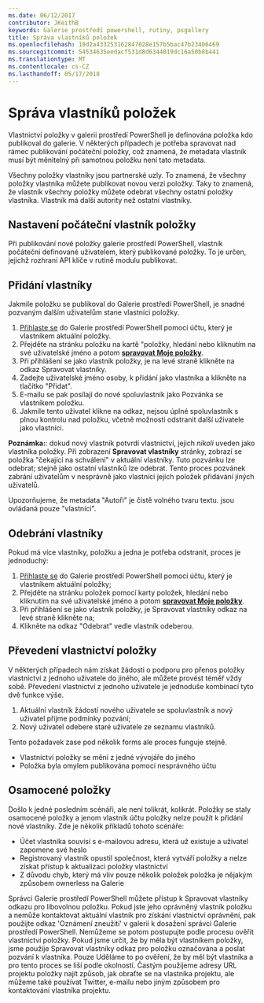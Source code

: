 ```yaml
---
ms.date: 06/12/2017
contributor: JKeithB
keywords: Galerie prostředí powershell, rutiny, psgallery
title: Správa vlastníků položek
ms.openlocfilehash: 10d2a433253162847028e157b5bac47b23406469
ms.sourcegitcommit: 54534635eedacf531d8d6344019dc16a50b8b441
ms.translationtype: MT
ms.contentlocale: cs-CZ
ms.lasthandoff: 05/17/2018
---
```

# <a name="managing-item-owners"></a>Správa vlastníků položek

Vlastnictví položky v galerii prostředí PowerShell je definována položka kdo publikoval do galerie.
V některých případech je potřeba spravovat nad rámec publikování počáteční položky, což znamená, že metadata vlastník musí být měnitelný při samotnou položku není tato metadata.

Všechny položky vlastníky jsou partnerské uzly.
To znamená, že všechny položky vlastníka můžete publikovat novou verzi položky. Taky to znamená, že vlastník všechny položky můžete odebrat všechny ostatní položky vlastníka.
Vlastník má další autority než ostatní vlastníky.

## <a name="setting-an-items-initial-owner"></a>Nastavení počáteční vlastník položky

Při publikování nové položky galerie prostředí PowerShell, vlastník počáteční definované uživatelem, který publikované položky. To je určen, jejichž rozhraní API klíče v rutině modulu publikovat.

## <a name="adding-owners"></a>Přidání vlastníky

Jakmile položku se publikoval do Galerie prostředí PowerShell, je snadné pozvaným dalším uživatelům stane vlastníci položky.

1. [Přihlaste se](https://powershellgallery.com/users/account/LogOn) do Galerie prostředí PowerShell pomocí účtu, který je vlastníkem aktuální položky.
2. Přejděte na stránku položku na kartě "položky, hledání nebo kliknutím na své uživatelské jméno a potom [ **spravovat Moje položky**](https://www.powershellgallery.com/account/Packages).
3. Při přihlášení se jako vlastník položky, je na levé straně klikněte na odkaz Spravovat vlastníky.
4. Zadejte uživatelské jméno osoby, k přidání jako vlastníka a klikněte na tlačítko "Přidat".
5. E-mailu se pak posílají do nové spoluvlastník jako Pozvánka se vlastníkem položku.
6. Jakmile tento uživatel klikne na odkaz, nejsou úplné spoluvlastník s plnou kontrolu nad položku, včetně možnosti odstranit další uživatele jako vlastníci.

**Poznámka:**: dokud nový vlastník potvrdí vlastnictví, jejich *nikoli* uveden jako vlastníka položky.
Při zobrazení **Spravovat vlastníky** stránky, zobrazí se položka "čekající na schválení" v aktuální vlastníky.
Tuto pozvánku lze odebrat; stejně jako ostatní vlastníků lze odebrat.
Tento proces pozvánek zabrání uživatelům v nesprávně jako vlastníci jejich položek přidávání jiných uživatelů.

Upozorňujeme, že metadata "Autoři" je čistě volného tvaru textu. jsou ovládaná pouze "vlastníci".


## <a name="removing-owners"></a>Odebrání vlastníky

Pokud má více vlastníky, položku a jedna je potřeba odstranit, proces je jednoduchý:

1. [Přihlaste se](https://powershellgallery.com/users/account/LogOn) do Galerie prostředí PowerShell pomocí účtu, který je vlastníkem aktuální položky;
2. Přejděte na stránku položek pomocí karty položek, hledání nebo kliknutím na své uživatelské jméno a potom [ **spravovat Moje položky**](https://www.powershellgallery.com/account/Packages).
3. Při přihlášení se jako vlastník položky, je Spravovat vlastníky odkaz na levé straně klikněte na;
4. Klikněte na odkaz "Odebrat" vedle vlastník odeberou.



## <a name="transferring-item-ownership"></a>Převedení vlastnictví položky

V některých případech nám získat žádosti o podporu pro přenos položky vlastnictví z jednoho uživatele do jiného, ale můžete provést téměř vždy sobě.
Převedení vlastnictví z jednoho uživatele je jednoduše kombinací tyto dvě funkce výše.

1. Aktuální vlastník žádostí nového uživatele se spoluvlastník a nový uživatel přijme podmínky pozvání;
2. Nový uživatel odebere staré uživatele ze seznamu vlastníků.

Tento požadavek zase pod několik forms ale proces funguje stejně.

- Vlastnictví položky se mění z jedné vývojáře do jiného
- Položka byla omylem publikována pomocí nesprávného účtu


## <a name="orphaned-items"></a>Osamocené položky

Došlo k jedné posledním scénáři, ale není tolikrát, kolikrát.
Položky se staly osamocené položky a jenom vlastník účtu položky nelze použít k přidání nové vlastníky.
Zde je několik příkladů tohoto scénáře:

- Účet vlastníka souvisí s e-mailovou adresu, která už existuje a uživatel zapomene své heslo
- Registrovaný vlastník opustil společnost, která vytváří položky a nelze získat přístup k aktualizaci položky vlastnictví
- Z důvodu chyb, který má vliv pouze několik položek položka je nějakým způsobem ownerless na Galerie

Správci Galerie prostředí PowerShell můžete přístup k Spravovat vlastníky odkazu pro libovolnou položku.
Pokud jste jeho oprávněný vlastník položku a nemůže kontaktovat aktuální vlastník pro získání vlastnictví oprávnění, pak použijte odkaz 'Oznámení zneužití' v galerii k dosažení správci Galerie prostředí PowerShell.
Nemůžeme se potom postupujte podle procesu ověřit vlastnictví položky.
Pokud jsme určit, že by měla být vlastníkem položky, jsme použije Spravovat vlastníky odkaz pro položku označována a poslat pozvání k vlastníka.
Pouze Uděláme to po ověření, že by měl být vlastníka a pro tento proces se liší podle okolností.
Častým použijeme adresy URL projektu položky najít způsob, jak obraťte se na vlastníka projektu, ale můžeme také používat Twitter, e-mailu nebo jiným způsobem pro kontaktování vlastníka projektu.